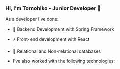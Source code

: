 ### Hi, I'm Tomohiko - Junior Developer 👋

As a developer I've done:

- 🌱 Backend Development with Spring Framework
- ⚡ Front-end development with React
- :pencil: Relational and Non-relational databases

- I've also worked with the following technologies:

<!--
**Tomohiko10615/TOmohiko10615** is a ✨ _special_ ✨ repository because its `README.md` (this file) appears on your GitHub profile.

Here are some ideas to get you started:

- 🔭 I’m currently working on ...
- 🌱 I’m currently learning ...
- 👯 I’m looking to collaborate on ...
- 🤔 I’m looking for help with ...
- 💬 Ask me about ...
- 📫 How to reach me: ...
- 😄 Pronouns: ...
- ⚡ Fun fact: ...
-->
